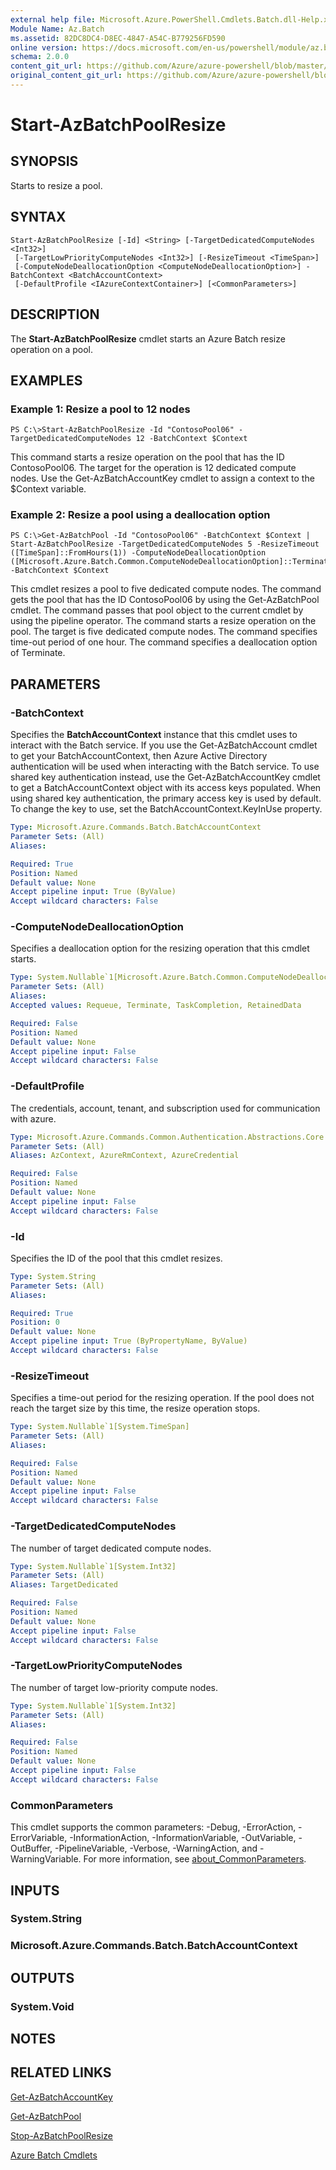 ```yaml
---
external help file: Microsoft.Azure.PowerShell.Cmdlets.Batch.dll-Help.xml
Module Name: Az.Batch
ms.assetid: 82DC8DC4-D8EC-4847-A54C-B779256FD590
online version: https://docs.microsoft.com/en-us/powershell/module/az.batch/start-azbatchpoolresize
schema: 2.0.0
content_git_url: https://github.com/Azure/azure-powershell/blob/master/src/Batch/Batch/help/Start-AzBatchPoolResize.md
original_content_git_url: https://github.com/Azure/azure-powershell/blob/master/src/Batch/Batch/help/Start-AzBatchPoolResize.md
---
```


# Start-AzBatchPoolResize

## SYNOPSIS
Starts to resize a pool.

## SYNTAX

```
Start-AzBatchPoolResize [-Id] <String> [-TargetDedicatedComputeNodes <Int32>]
 [-TargetLowPriorityComputeNodes <Int32>] [-ResizeTimeout <TimeSpan>]
 [-ComputeNodeDeallocationOption <ComputeNodeDeallocationOption>] -BatchContext <BatchAccountContext>
 [-DefaultProfile <IAzureContextContainer>] [<CommonParameters>]
```

## DESCRIPTION
The **Start-AzBatchPoolResize** cmdlet starts an Azure Batch resize operation on a pool.

## EXAMPLES

### Example 1: Resize a pool to 12 nodes
```
PS C:\>Start-AzBatchPoolResize -Id "ContosoPool06" -TargetDedicatedComputeNodes 12 -BatchContext $Context
```

This command starts a resize operation on the pool that has the ID ContosoPool06.
The target for the operation is 12 dedicated compute nodes.
Use the Get-AzBatchAccountKey cmdlet to assign a context to the $Context variable.

### Example 2: Resize a pool using a deallocation option
```
PS C:\>Get-AzBatchPool -Id "ContosoPool06" -BatchContext $Context | Start-AzBatchPoolResize -TargetDedicatedComputeNodes 5 -ResizeTimeout ([TimeSpan]::FromHours(1)) -ComputeNodeDeallocationOption ([Microsoft.Azure.Batch.Common.ComputeNodeDeallocationOption]::Terminate) -BatchContext $Context
```

This cmdlet resizes a pool to five dedicated compute nodes.
The command gets the pool that has the ID ContosoPool06 by using the Get-AzBatchPool cmdlet.
The command passes that pool object to the current cmdlet by using the pipeline operator.
The command starts a resize operation on the pool.
The target is five dedicated compute nodes.
The command specifies time-out period of one hour.
The command specifies a deallocation option of Terminate.

## PARAMETERS

### -BatchContext
Specifies the **BatchAccountContext** instance that this cmdlet uses to interact with the Batch service.
If you use the Get-AzBatchAccount cmdlet to get your BatchAccountContext, then Azure Active Directory authentication will be used when interacting with the Batch service. To use shared key authentication instead, use the Get-AzBatchAccountKey cmdlet to get a BatchAccountContext object with its access keys populated. When using shared key authentication, the primary access key is used by default. To change the key to use, set the BatchAccountContext.KeyInUse property.

```yaml
Type: Microsoft.Azure.Commands.Batch.BatchAccountContext
Parameter Sets: (All)
Aliases:

Required: True
Position: Named
Default value: None
Accept pipeline input: True (ByValue)
Accept wildcard characters: False
```

### -ComputeNodeDeallocationOption
Specifies a deallocation option for the resizing operation that this cmdlet starts.

```yaml
Type: System.Nullable`1[Microsoft.Azure.Batch.Common.ComputeNodeDeallocationOption]
Parameter Sets: (All)
Aliases:
Accepted values: Requeue, Terminate, TaskCompletion, RetainedData

Required: False
Position: Named
Default value: None
Accept pipeline input: False
Accept wildcard characters: False
```

### -DefaultProfile
The credentials, account, tenant, and subscription used for communication with azure.

```yaml
Type: Microsoft.Azure.Commands.Common.Authentication.Abstractions.Core.IAzureContextContainer
Parameter Sets: (All)
Aliases: AzContext, AzureRmContext, AzureCredential

Required: False
Position: Named
Default value: None
Accept pipeline input: False
Accept wildcard characters: False
```

### -Id
Specifies the ID of the pool that this cmdlet resizes.

```yaml
Type: System.String
Parameter Sets: (All)
Aliases:

Required: True
Position: 0
Default value: None
Accept pipeline input: True (ByPropertyName, ByValue)
Accept wildcard characters: False
```

### -ResizeTimeout
Specifies a time-out period for the resizing operation.
If the pool does not reach the target size by this time, the resize operation stops.

```yaml
Type: System.Nullable`1[System.TimeSpan]
Parameter Sets: (All)
Aliases:

Required: False
Position: Named
Default value: None
Accept pipeline input: False
Accept wildcard characters: False
```

### -TargetDedicatedComputeNodes
The number of target dedicated compute nodes.

```yaml
Type: System.Nullable`1[System.Int32]
Parameter Sets: (All)
Aliases: TargetDedicated

Required: False
Position: Named
Default value: None
Accept pipeline input: False
Accept wildcard characters: False
```

### -TargetLowPriorityComputeNodes
The number of target low-priority compute nodes.

```yaml
Type: System.Nullable`1[System.Int32]
Parameter Sets: (All)
Aliases:

Required: False
Position: Named
Default value: None
Accept pipeline input: False
Accept wildcard characters: False
```

### CommonParameters
This cmdlet supports the common parameters: -Debug, -ErrorAction, -ErrorVariable, -InformationAction, -InformationVariable, -OutVariable, -OutBuffer, -PipelineVariable, -Verbose, -WarningAction, and -WarningVariable. For more information, see [about_CommonParameters](https://go.microsoft.com/fwlink/?LinkID=113216).

## INPUTS

### System.String

### Microsoft.Azure.Commands.Batch.BatchAccountContext

## OUTPUTS

### System.Void

## NOTES

## RELATED LINKS

[Get-AzBatchAccountKey](./Get-AzBatchAccountKey.md)

[Get-AzBatchPool](./Get-AzBatchPool.md)

[Stop-AzBatchPoolResize](./Stop-AzBatchPoolResize.md)

[Azure Batch Cmdlets](./Az.Batch.md)


